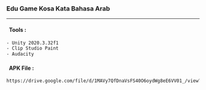 ### Edu Game Kosa Kata Bahasa Arab
<hr>

#### &nbsp; Tools : 

```bash
- Unity 2020.3.32f1
- Clip Studio Paint
- Audacity
```

#### &nbsp; APK File : 

```bash
https://drive.google.com/file/d/1MAVy7QfDnaVsFS40O6oydWg8eE6VV01_/view?usp=sharing
```
